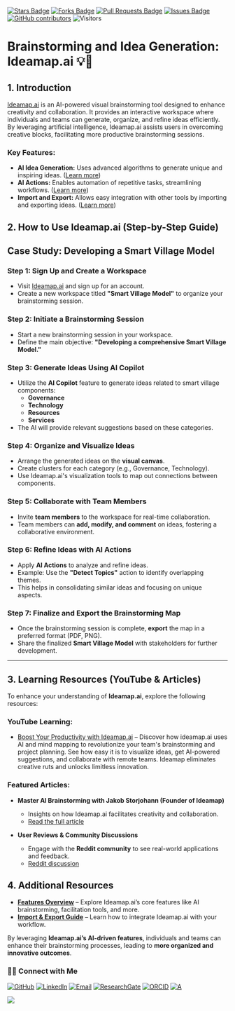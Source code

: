 <a href="https://github.com/drshahizan/short-course/stargazers"><img src="https://img.shields.io/github/stars/drshahizan/short-course" alt="Stars Badge"/></a>
<a href="https://github.com/drshahizan/short-course/network/members"><img src="https://img.shields.io/github/forks/drshahizan/short-course" alt="Forks Badge"/></a>
<a href="https://github.com/drshahizan/short-course/pulls"><img src="https://img.shields.io/github/issues-pr/drshahizan/short-course" alt="Pull Requests Badge"/></a>
<a href="https://github.com/drshahizan/short-course"><img src="https://img.shields.io/github/issues/drshahizan/short-course" alt="Issues Badge"/></a>
<a href="https://github.com/drshahizan/short-course/graphs/contributors"><img alt="GitHub contributors" src="https://img.shields.io/github/contributors/drshahizan/short-course?color=2b9348"></a>
![Visitors](https://api.visitorbadge.io/api/visitors?path=https%3A%2F%2Fgithub.com%2Fdrshahizan%2Fshort-course&labelColor=%23d9e3f0&countColor=%23697689&style=flat)

# Brainstorming and Idea Generation: Ideamap.ai 💡🧠

## 1. Introduction

[Ideamap.ai](https://ideamap.ai) is an AI-powered visual brainstorming tool designed to enhance creativity and collaboration. It provides an interactive workspace where individuals and teams can generate, organize, and refine ideas efficiently. By leveraging artificial intelligence, Ideamap.ai assists users in overcoming creative blocks, facilitating more productive brainstorming sessions.

### Key Features:

- **AI Idea Generation:** Uses advanced algorithms to generate unique and inspiring ideas. ([Learn more](https://ideamap.ai/en-us/features/ai-idea-generation))
- **AI Actions:** Enables automation of repetitive tasks, streamlining workflows. ([Learn more](https://ideamap.ai/en-us/features/ai-actions))
- **Import and Export:** Allows easy integration with other tools by importing and exporting ideas. ([Learn more](https://ideamap.ai/en-us/features/import-and-export))


## 2. How to Use Ideamap.ai (Step-by-Step Guide)

## **Case Study: Developing a Smart Village Model**

### **Step 1: Sign Up and Create a Workspace**
- Visit [Ideamap.ai](https://ideamap.ai/) and sign up for an account.
- Create a new workspace titled **"Smart Village Model"** to organize your brainstorming session.

### **Step 2: Initiate a Brainstorming Session**
- Start a new brainstorming session in your workspace.
- Define the main objective: **"Developing a comprehensive Smart Village Model."**

### **Step 3: Generate Ideas Using AI Copilot**
- Utilize the **AI Copilot** feature to generate ideas related to smart village components:
  - **Governance**
  - **Technology**
  - **Resources**
  - **Services**
- The AI will provide relevant suggestions based on these categories.

### **Step 4: Organize and Visualize Ideas**
- Arrange the generated ideas on the **visual canvas**.
- Create clusters for each category (e.g., Governance, Technology).
- Use Ideamap.ai's visualization tools to map out connections between components.

### **Step 5: Collaborate with Team Members**
- Invite **team members** to the workspace for real-time collaboration.
- Team members can **add, modify, and comment** on ideas, fostering a collaborative environment.

### **Step 6: Refine Ideas with AI Actions**
- Apply **AI Actions** to analyze and refine ideas.
- Example: Use the **"Detect Topics"** action to identify overlapping themes.
- This helps in consolidating similar ideas and focusing on unique aspects.

### **Step 7: Finalize and Export the Brainstorming Map**
- Once the brainstorming session is complete, **export** the map in a preferred format (PDF, PNG).
- Share the finalized **Smart Village Model** with stakeholders for further development.

---

## 3. Learning Resources (YouTube & Articles)

To enhance your understanding of **Ideamap.ai**, explore the following resources:

### **YouTube Learning:**
- [Boost Your Productivity with Ideamap.ai](https://youtu.be/hKZjcmZ7pBs?si=-ZrhAFRtDcAUSSgN) – Discover how ideamap.ai uses AI and mind mapping to revolutionize your team's brainstorming and project planning. See how easy it is to visualize ideas, get AI-powered suggestions, and collaborate with remote teams. Ideamap eliminates creative ruts and unlocks limitless innovation.

### **Featured Articles:**
- **Master AI Brainstorming with Jakob Storjohann (Founder of Ideamap)**
  - Insights on how Ideamap.ai facilitates creativity and collaboration.  
  - [Read the full article](https://nesslabs.com/ideamap-featured-tool)
  
- **User Reviews & Community Discussions**
  - Engage with the **Reddit community** to see real-world applications and feedback.
  - [Reddit discussion](https://www.reddit.com/r/Creativity/comments/1igxgws/why_ideamapai_is_a_game_changer_for_organizing/)

## 4. Additional Resources

- **[Features Overview](https://ideamap.ai/en-us/features)** – Explore Ideamap.ai’s core features like AI brainstorming, facilitation tools, and more.
- **[Import & Export Guide](https://ideamap.ai/en-us/features/import-and-export)** – Learn how to integrate Ideamap.ai with your workflow.

By leveraging **Ideamap.ai’s AI-driven features**, individuals and teams can enhance their brainstorming processes, leading to **more organized and innovative outcomes**.


### 🙌🏻 Connect with Me
<p align="left">
    <a href="https://github.com/drshahizan" target="_blank"><img alt="GitHub" src="https://img.shields.io/badge/-@drshahizan-181717?style=flat-square&logo=GitHub&logoColor=white"></a>
    <a href="https://www.linkedin.com/in/drshahizan" target="_blank"><img alt="LinkedIn" src="https://img.shields.io/badge/-drshahizan-blue?style=flat-square&logo=Linkedin&logoColor=white&link=https://www.linkedin.com/in/drshahizan/"></a>
    <a href="mailto:shahizan@utm.my" target="_blank"><img alt="Email" src="https://img.shields.io/badge/-shahizan@utm.my-c14438?style=flat-square&logo=Gmail&logoColor=white&link=mailto:shahizan@utm.my.com"></a>
    <a href="https://www.researchgate.net/profile/Mohd-Othman-28" target="_blank"><img alt="ResearchGate" src="https://img.shields.io/badge/-ResearchGate-00CCBB?style=flat-square&logo=ResearchGate&logoColor=white"></a>
    <a href="https://orcid.org/0000-0003-4261-1873" target="_blank"><img alt="ORCID" src="https://img.shields.io/badge/-ORCID-A6CE39?style=flat-square&logo=ORCID&logoColor=white"></a> 
 <a href="https://visitorbadge.io/status?path=https%3A%2F%2Fgithub.com%2Fdrshahizan" target="_blank"><img alt="A" src="https://api.visitorbadge.io/api/visitors?path=https%3A%2F%2Fgithub.com%2Fdrshahizan&labelColor=%23697689&countColor=%23555555&style=plastic"></a>
 
![](https://hit.yhype.me/github/profile?user_id=81284918)
</p>



